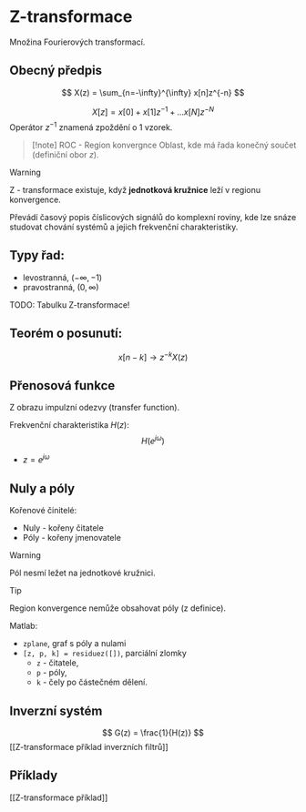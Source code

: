 # Z-transformace
Množina Fourierových transformací. 
## Obecný předpis
$$
X(z) = \sum_{n=-\infty}^{\infty} x[n]z^{-n}
$$

$$
X[z]=x[0]+x[1]z^{-1}+...x[N]z^{-N}
$$
Operátor $z^{-1}$ znamená zpoždění o 1 vzorek.

> [!note] ROC - Region konvergnce
>  Oblast, kde má řada konečný součet (definiční obor $z$). 

> [!warning]
> Z - transformace existuje, když **jednotková kružnice** leží v regionu konvergence.

Převádí časový popis číslicových signálů do komplexní roviny, kde lze snáze studovat chování systémů a jejich frekvenční charakteristiky.

## Typy řad:
- levostranná, $(-\infty, -1)$
- pravostranná, $(0, \infty)$

TODO: Tabulku Z-transformace!

## Teorém o posunutí:
$$
x[n-k] \rightarrow z^{-k}X(z)
$$

## Přenosová funkce
Z obrazu impulzní odezvy (transfer function).

Frekvenční charakteristika $H(z)$:
$$
H(e^{j\omega}) 
$$
- $z = e^{j\omega}$

## Nuly a póly
Kořenové činitelé:
- Nuly - kořeny čitatele
- Póly - kořeny jmenovatele

> [!warning]
> Pól nesmí ležet na jednotkové kružnici.

> [!tip]
> Region konvergence nemůže obsahovat póly (z definice).

Matlab: 
- `zplane`, graf s póly a nulami
- `[z, p, k] = residuez([])`, parciální zlomky
	- `z` - čitatele,
	- `p` - póly,
	- `k` - čely po částečném dělení.

## Inverzní systém
$$
G(z) = \frac{1}{H(z)}
$$
[[Z-transformace příklad inverzních filtrů]]
## Příklady
[[Z-transformace příklad]]